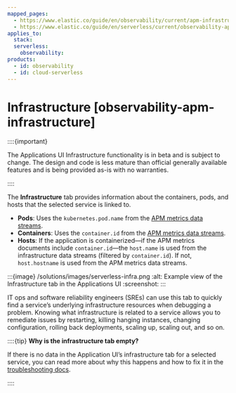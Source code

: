 ```yaml
---
mapped_pages:
  - https://www.elastic.co/guide/en/observability/current/apm-infrastructure.html
  - https://www.elastic.co/guide/en/serverless/current/observability-apm-infrastructure.html
applies_to:
  stack:
  serverless:
    observability:
products:
  - id: observability
  - id: cloud-serverless
---
```


# Infrastructure [observability-apm-infrastructure]

::::{important}

The Applications UI Infrastructure functionality is in beta and is subject to change. The design and code is less mature than official generally available features and is being provided as-is with no warranties.

::::

The **Infrastructure** tab provides information about the containers, pods, and hosts that the selected service is linked to.

* **Pods**: Uses the `kubernetes.pod.name` from the [APM metrics data streams](/solutions/observability/apm/metrics.md).
* **Containers**: Uses the `container.id` from the [APM metrics data streams](/solutions/observability/apm/metrics.md).
* **Hosts**: If the application is containerized—​if the APM metrics documents include `container.id`—the `host.name` is used from the infrastructure data streams (filtered by `container.id`). If not, `host.hostname` is used from the APM metrics data streams.

:::{image} /solutions/images/serverless-infra.png
:alt: Example view of the Infrastructure tab in the Applications UI
:screenshot:
:::

IT ops and software reliability engineers (SREs) can use this tab to quickly find a service’s underlying infrastructure resources when debugging a problem. Knowing what infrastructure is related to a service allows you to remediate issues by restarting, killing hanging instances, changing configuration, rolling back deployments, scaling up, scaling out, and so on.

::::{tip}
**Why is the infrastructure tab empty?**

If there is no data in the Application UI’s infrastructure tab for a selected service, you can read more about why this happens and how to fix it in the [troubleshooting docs](/troubleshoot/observability/apm/common-problems.md#troubleshooting-apm-infra-data).

::::